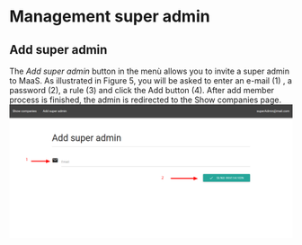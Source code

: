 # Management super admin
## Add super admin
The *Add super admin* button in the menù allows you to invite a super admin to MaaS.
As illustrated in Figure 5, you will be asked to enter an e-mail (1) , a password (2), a rule (3) and click the Add button (4). After add member process is finished, the admin is redirected to the Show companies page.
![](../img/addSuperAdmin.png)
